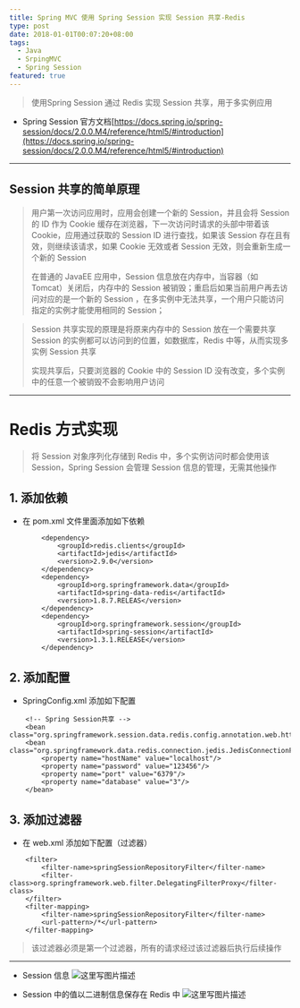 ```yaml
---
title: Spring MVC 使用 Spring Session 实现 Session 共享-Redis
type: post
date: 2018-01-01T00:07:20+08:00
tags:
  - Java
  - SrpingMVC
  - Spring Session
featured: true
---
```


> 使用Spring Session 通过 Redis 实现 Session 共享，用于多实例应用

- Spring Session 官方文档[https://docs.spring.io/spring-session/docs/2.0.0.M4/reference/html5/#introduction](https://docs.spring.io/spring-session/docs/2.0.0.M4/reference/html5/#introduction)

---

## Session 共享的简单原理

> 用户第一次访问应用时，应用会创建一个新的 Session，并且会将 Session 的 ID 作为 Cookie 缓存在浏览器，下一次访问时请求的头部中带着该 Cookie，应用通过获取的 Session ID 进行查找，如果该 Session 存在且有效，则继续该请求，如果 Cookie 无效或者 Session 无效，则会重新生成一个新的 Session
>
> 在普通的 JavaEE 应用中，Session 信息放在内存中，当容器（如 Tomcat）关闭后，内存中的 Session 被销毁；重启后如果当前用户再去访问对应的是一个新的 Session ，在多实例中无法共享，一个用户只能访问指定的实例才能使用相同的 Session；

> Session 共享实现的原理是将原来内存中的 Session 放在一个需要共享 Session 的实例都可以访问到的位置，如数据库，Redis 中等，从而实现多实例 Session 共享
>
> 实现共享后，只要浏览器的 Cookie 中的 Session ID 没有改变，多个实例中的任意一个被销毁不会影响用户访问

---

# Redis 方式实现

> 将 Session 对象序列化存储到 Redis 中，多个实例访问时都会使用该 Session，Spring Session 会管理 Session 信息的管理，无需其他操作

## 1. 添加依赖

- 在 pom.xml 文件里面添加如下依赖

```
        <dependency>
            <groupId>redis.clients</groupId>
            <artifactId>jedis</artifactId>
            <version>2.9.0</version>
        </dependency>
        <dependency>
            <groupId>org.springframework.data</groupId>
            <artifactId>spring-data-redis</artifactId>
            <version>1.8.7.RELEAS</version>
        </dependency>
        <dependency>
            <groupId>org.springframework.session</groupId>
            <artifactId>spring-session</artifactId>
            <version>1.3.1.RELEASE</version>
        </dependency>

```

## 2. 添加配置

- SpringConfig.xml 添加如下配置

```
    <!-- Spring Session共享 -->
    <bean class="org.springframework.session.data.redis.config.annotation.web.http.RedisHttpSessionConfiguration"/>
    <bean class="org.springframework.data.redis.connection.jedis.JedisConnectionFactory">
        <property name="hostName" value="localhost"/>
        <property name="password" value="123456"/>
        <property name="port" value="6379"/>
        <property name="database" value="3"/>
    </bean>

```

## 3. 添加过滤器

- 在 web.xml 添加如下配置（过滤器）

```
    <filter>
        <filter-name>springSessionRepositoryFilter</filter-name>
        <filter-class>org.springframework.web.filter.DelegatingFilterProxy</filter-class>
    </filter>
    <filter-mapping>
        <filter-name>springSessionRepositoryFilter</filter-name>
        <url-pattern>/*</url-pattern>
    </filter-mapping>
```

> 该过滤器必须是第一个过滤器，所有的请求经过该过滤器后执行后续操作

---

- Session 信息
  ![这里写图片描述](http://img.blog.csdn.net/20170927194347149?watermark/2/text/aHR0cDovL2Jsb2cuY3Nkbi5uZXQvdTAxMzM2MDg1MA==/font/5a6L5L2T/fontsize/400/fill/I0JBQkFCMA==/dissolve/70/gravity/SouthEast)

- Session 中的值以二进制信息保存在 Redis 中
  ![这里写图片描述](http://img.blog.csdn.net/20170927194422498?watermark/2/text/aHR0cDovL2Jsb2cuY3Nkbi5uZXQvdTAxMzM2MDg1MA==/font/5a6L5L2T/fontsize/400/fill/I0JBQkFCMA==/dissolve/70/gravity/SouthEast)
